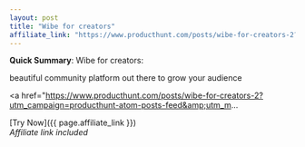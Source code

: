 ```yaml
---
layout: post
title: "Wibe for creators"
affiliate_link: "https://www.producthunt.com/posts/wibe-for-creators-2?ref=autoverse&utm_source=autoverse"
---
```


**Quick Summary**: Wibe for creators: <p>
            beautiful community platform out there to grow your audience
          </p>
          <p>
            <a href="https://www.producthunt.com/posts/wibe-for-creators-2?utm_campaign=producthunt-atom-posts-feed&amp;utm_m...

[Try Now]({{ page.affiliate_link }})  
*Affiliate link included*
